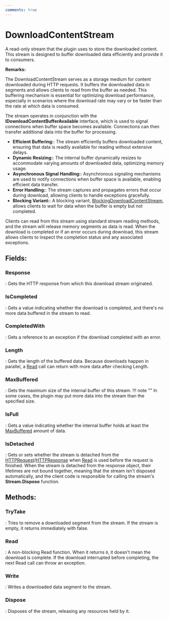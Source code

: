 ```yaml
---
comments: true
---
```

# DownloadContentStream

A read-only stream that the plugin uses to store the downloaded content. This stream is designed to buffer downloaded data efficiently and provide it to consumers. 

**Remarks:**

The DownloadContentStream serves as a storage medium for content downloaded during HTTP requests. It buffers the downloaded data in segments and allows clients to read from the buffer as needed. This buffering mechanism is essential for optimizing download performance, especially in scenarios where the download rate may vary or be faster than the rate at which data is consumed. 

 The stream operates in conjunction with the **IDownloadContentBufferAvailable** interface, which is used to signal connections when buffer space becomes available. Connections can then transfer additional data into the buffer for processing. 



- **Efficient Buffering:**: The stream efficiently buffers downloaded content, ensuring that data is readily available for reading without extensive delays.
- **Dynamic Resizing:**: The internal buffer dynamically resizes to accommodate varying amounts of downloaded data, optimizing memory usage.
- **Asynchronous Signal Handling:**: Asynchronous signaling mechanisms are used to notify connections when buffer space is available, enabling efficient data transfer.
- **Error Handling:**: The stream captures and propagates errors that occur during download, allowing clients to handle exceptions gracefully.
- **Blocking Variant:**: A blocking variant, [BlockingDownloadContentStream](BlockingDownloadContentStream.md), allows clients to wait for data when the buffer is empty but not completed.



 Clients can read from this stream using standard stream reading methods, and the stream will release memory segments as data is read. When the download is completed or if an error occurs during download, this stream allows clients to inspect the completion status and any associated exceptions. 

## **Fields**:
### **Response**
: Gets the HTTP response from which this download stream originated. 
### **IsCompleted**
: Gets a value indicating whether the download is completed, and there's no more data buffered in the stream to read. 
### **CompletedWith**
: Gets a reference to an exception if the download completed with an error. 
### **Length**
: Gets the length of the buffered data. Because downloads happen in parallel, a [Read](DownloadContentStream.md#read) call can return with more data after checking Length. 
### **MaxBuffered**
: Gets the maximum size of the internal buffer of this stream. 
	!!! note ""
		In some cases, the plugin may put more data into the stream than the specified size.

### **IsFull**
: Gets a value indicating whether the internal buffer holds at least the [MaxBuffered](DownloadContentStream.md#maxbuffered) amount of data. 
### **IsDetached**
: Gets or sets whether the stream is detached from the [HTTPRequest](../HTTP/HTTPRequest.md)/[HTTPResponse](../HTTP/HTTPResponse.md) when [Read](DownloadContentStream.md#read) is used before the request is finished. When the stream is detached from the response object, their lifetimes are not bound together, meaning that the stream isn't disposed automatically, and the client code is responsible for calling the stream's **Stream.Dispose** function. 
## **Methods**:

### **TryTake**
: Tries to remove a downloaded segment from the stream. If the stream is empty, it returns immediately with false. 

### **Read**
: A non-blocking Read function. When it returns `0`, it doesn't mean the download is complete. If the download interrupted before completing, the next Read call can throw an exception. 

### **Write**
: Writes a downloaded data segment to the stream. 

### **Dispose**
: Disposes of the stream, releasing any resources held by it. 